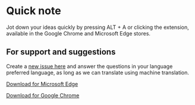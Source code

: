 # Quick note

Jot down your ideas quickly by pressing ALT + A or clicking the extension, available in the Google Chrome and Microsoft Edge stores.

## For support and suggestions

Create a [new issue here](https://github.com/gabrielogregorio/quick-note/issues/new?assignees=&labels=support&projects=&template=support-issue-template.md&title=) and answer the questions in your language preferred language, as long as we can translate using machine translation.

[Download for Microsoft Edge](https://microsoftedge.microsoft.com/addons/detail/quick-note/adamnolgabkjnekodpoklmabplpibmde)

[Download for Google Chrome](https://chrome.google.com/webstore/detail/quick-note/flgoddhgdddpaknohohcbifhiicklobl)

